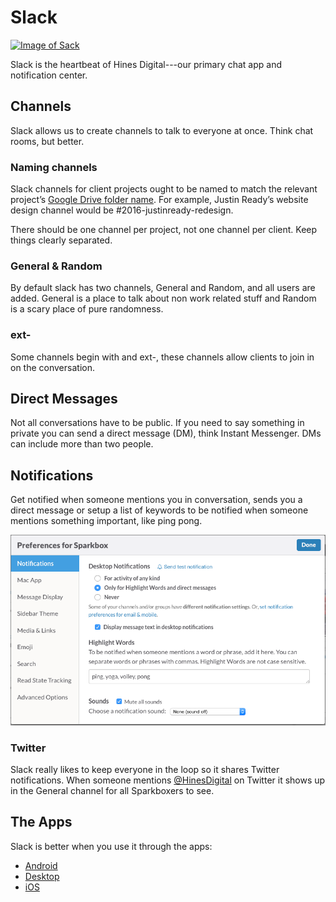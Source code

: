 # Slack

[![Image of Sack][producti]][product]

Slack is the heartbeat of Hines Digital---our primary chat app and notification center.

[product]: https://slack.com/
[producti]: http://i.imgur.com/0u1iR8W.png

## Channels

Slack allows us to create channels to talk to everyone at once. Think chat rooms, but better.

### Naming channels

Slack channels for client projects ought to be named to match the relevant project’s [Google Drive folder name][googledrive]. For example, Justin Ready’s website design channel would be #2016-justinready-redesign.

There should be one channel per project, not one channel per client. Keep things clearly separated.

### General & Random

By default slack has two channels, General and Random, and all users are added. General is a place to talk about non work related stuff and Random is a scary place of pure randomness.

### ext-

Some channels begin with and ext-, these channels allow clients to join in on the conversation.

## Direct Messages

Not all conversations have to be public. If you need to say something in private you can send a direct message (DM), think Instant Messenger. DMs can include more than two people.

## Notifications

Get notified when someone mentions you in conversation, sends you a direct message or setup a list of keywords to be notified when someone mentions something important, like ping pong.

![Notification Settings](slack-notifications.png "Notification Settings")

### Twitter

Slack really likes to keep everyone in the loop so it shares Twitter notifications. When someone mentions [@HinesDigital](https://twitter.com/HinesDigital) on Twitter it shows up in the General channel for all Sparkboxers to see.

## The Apps

Slack is better when you use it through the apps:

- [Android][apps]
- [Desktop][apps]
- [iOS][apps]

[apps]: https://slack.com/downloads
[googledrive]: ../../project_management/google-drive-folder-structure.md